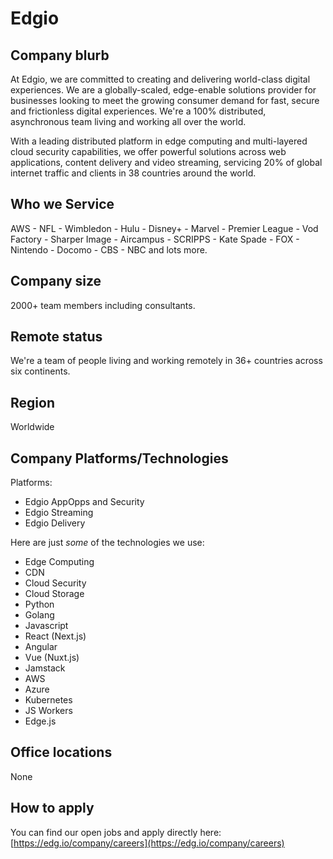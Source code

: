# Edgio

## Company blurb

At Edgio, we are committed to creating and delivering world-class digital experiences.
We are a globally-scaled, edge-enable solutions provider for businesses looking to meet
the growing consumer demand for fast, secure and frictionless digital experiences. We're
a 100% distributed, asynchronous team living and working all over the world.

With a leading distributed platform in edge computing and multi-layered cloud security
capabilities, we offer powerful solutions across web applications, content delivery and
video streaming, servicing 20% of global internet traffic and clients in 38 countries
around the world.

## Who we Service

AWS - NFL - Wimbledon - Hulu - Disney+ - Marvel - Premier League - Vod Factory - Sharper Image - Aircampus - SCRIPPS - Kate Spade - FOX - Nintendo - Docomo - CBS - NBC and lots more.

## Company size

2000+ team members including consultants.

## Remote status

We're a team of people living and working remotely in 36+ countries across six continents.

## Region

Worldwide

## Company Platforms/Technologies

Platforms:

- Edgio AppOpps and Security
- Edgio Streaming
- Edgio Delivery

Here are just _some_ of the technologies we use:
- Edge Computing
- CDN
- Cloud Security
- Cloud Storage
- Python
- Golang
- Javascript
- React (Next.js)
- Angular
- Vue (Nuxt.js)
- Jamstack
- AWS
- Azure
- Kubernetes
- JS Workers
- Edge.js

## Office locations

None

## How to apply

You can find our open jobs and apply directly here: [https://edg.io/company/careers](https://edg.io/company/careers)




